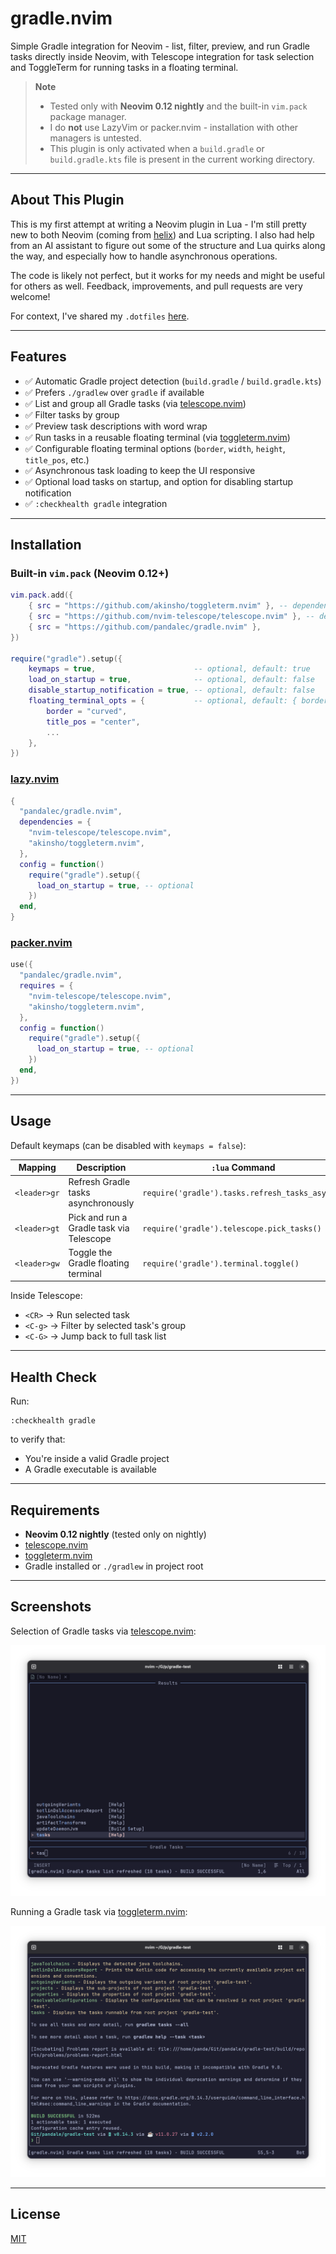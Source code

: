 # gradle.nvim

Simple Gradle integration for Neovim - list, filter, preview, and run Gradle tasks directly inside Neovim, with Telescope integration for task selection and ToggleTerm for running tasks in a floating terminal.

> **Note**
>
> - Tested only with **Neovim 0.12 nightly** and the built-in `vim.pack` package manager.
> - I do **not** use LazyVim or packer.nvim - installation with other managers is untested.
> - This plugin is only activated when a `build.gradle` or `build.gradle.kts` file is present in the current working directory.

---

## About This Plugin

This is my first attempt at writing a Neovim plugin in Lua - I'm still pretty new to both Neovim (coming from [helix](https://github.com/helix-editor/helix)) and Lua scripting. I also had help from an AI assistant to figure out some of the structure and Lua quirks along the way, and especially how to handle asynchronous operations.

The code is likely not perfect, but it works for my needs and might be useful for others as well. Feedback, improvements, and pull requests are very welcome!

For context, I've shared my `.dotfiles` [here](https://github.com/pandalec/dotfiles).

---

## Features

- ✅ Automatic Gradle project detection (`build.gradle` / `build.gradle.kts`)
- ✅ Prefers `./gradlew` over `gradle` if available
- ✅ List and group all Gradle tasks (via [telescope.nvim](https://github.com/nvim-telescope/telescope.nvim))
- ✅ Filter tasks by group
- ✅ Preview task descriptions with word wrap
- ✅ Run tasks in a reusable floating terminal (via [toggleterm.nvim](https://github.com/akinsho/toggleterm.nvim))
- ✅ Configurable floating terminal options (`border`, `width`, `height`, `title_pos`, etc.)
- ✅ Asynchronous task loading to keep the UI responsive
- ✅ Optional load tasks on startup, and option for disabling startup notification
- ✅ `:checkhealth gradle` integration

---

## Installation

### Built-in `vim.pack` (Neovim 0.12+)

```lua
vim.pack.add({
    { src = "https://github.com/akinsho/toggleterm.nvim" }, -- dependency
    { src = "https://github.com/nvim-telescope/telescope.nvim" }, -- dependency
    { src = "https://github.com/pandalec/gradle.nvim" },
})

require("gradle").setup({
    keymaps = true,                      -- optional, default: true
    load_on_startup = true,              -- optional, default: false
    disable_startup_notification = true, -- optional, default: false
    floating_terminal_opts = {           -- optional, default: { border = "curved" }
        border = "curved",
        title_pos = "center",
        ...
    },
})
```

### [lazy.nvim](https://github.com/folke/lazy.nvim)

```lua
{
  "pandalec/gradle.nvim",
  dependencies = {
    "nvim-telescope/telescope.nvim",
    "akinsho/toggleterm.nvim",
  },
  config = function()
    require("gradle").setup({
      load_on_startup = true, -- optional
    })
  end,
}
```

### [packer.nvim](https://github.com/wbthomason/packer.nvim)

```lua
use({
  "pandalec/gradle.nvim",
  requires = {
    "nvim-telescope/telescope.nvim",
    "akinsho/toggleterm.nvim",
  },
  config = function()
    require("gradle").setup({
      load_on_startup = true, -- optional
    })
  end,
})
```

---

## Usage

Default keymaps (can be disabled with `keymaps = false`):

| Mapping      | Description                              | `:lua` Command                                  |
| ------------ | ---------------------------------------- | ----------------------------------------------- |
| `<leader>gr` | Refresh Gradle tasks asynchronously      | `require('gradle').tasks.refresh_tasks_async()` |
| `<leader>gt` | Pick and run a Gradle task via Telescope | `require('gradle').telescope.pick_tasks()`      |
| `<leader>gw` | Toggle the Gradle floating terminal      | `require('gradle').terminal.toggle()`           |

Inside Telescope:

- `<CR>` → Run selected task
- `<C-g>` → Filter by selected task's group
- `<C-G>` → Jump back to full task list

---

## Health Check

Run:

```
:checkhealth gradle
```

to verify that:

- You're inside a valid Gradle project
- A Gradle executable is available

---

## Requirements

- **Neovim 0.12 nightly** (tested only on nightly)
- [telescope.nvim](https://github.com/nvim-telescope/telescope.nvim)
- [toggleterm.nvim](https://github.com/akinsho/toggleterm.nvim)
- Gradle installed or `./gradlew` in project root

---

## Screenshots

Selection of Gradle tasks via [telescope.nvim](https://github.com/nvim-telescope/telescope.nvim):

![Task Selection](img/task_selection.png)

Running a Gradle task via [toggleterm.nvim](https://github.com/akinsho/toggleterm.nvim):

![Running Task](img/running_task.png)

---

## License

[MIT](LICENSE)
